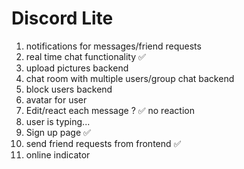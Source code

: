# Discord Lite

1. notifications for messages/friend requests
2. real time chat functionality &#x2705;
3. upload pictures backend
4. chat room with multiple users/group chat backend
5. block users backend
6. avatar for user
7. Edit/react each message ? &#x2705; no reaction
8. user is typing...
10. Sign up page &#x2705;
11. send friend requests from frontend &#x2705;
12. online indicator
